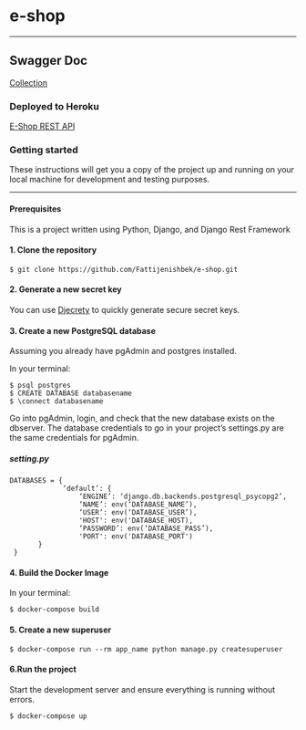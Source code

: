 # e-shop
---
## __Swagger Doc__

[Collection](https://neo15shop.herokuapp.com/swagger/)
### __Deployed to Heroku__

[E-Shop REST API](https://neo15shop.herokuapp.com/api/)

### __Getting started__

These instructions will get you a copy of the project up and running on your local
machine for development and testing purposes. 

---

#### __Prerequisites__

 This is a project written using Python, Django, and Django Rest Framework

#### __1. Clone the repository__
```
$ git clone https://github.com/Fattijenishbek/e-shop.git
```
#### __2. Generate a new secret key__
You can use [ Djecrety](https://djecrety.ir/) to quickly generate
 secure secret keys.   
#### __3. Create a new PostgreSQL database__

Assuming you already have pgAdmin and postgres installed.

In your terminal:
```
$ psql postgres
$ CREATE DATABASE databasename
$ \connect databasename
```
Go into pgAdmin, login, and check that the new database exists on the dbserver.
The database credentials to go in your project’s settings.py are the same credentials for pgAdmin.
##### *setting.py*
```
DATABASES = {
             ‘default’: {
                 ‘ENGINE’: ‘django.db.backends.postgresql_psycopg2’,
                 ‘NAME’: env(‘DATABASE_NAME’),
                 ‘USER’: env(‘DATABASE_USER’),
                 'HOST': env('DATABASE_HOST),
                 ‘PASSWORD’: env(‘DATABASE_PASS’),
                 'PORT': env('DATABASE_PORT')
       }
 }

```                                                                                       
                                                               
#### __4. Build the Docker Image__
In your terminal:

```
$ docker-compose build 
```
#### __5. Create a new superuser__
```
$ docker-compose run --rm app_name python manage.py createsuperuser
```
#### __6.Run the project__
Start the development server and ensure everything is running without errors.
```
$ docker-compose up
```




